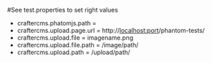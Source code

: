 #See test.properties to set right values
* craftercms.phatomjs.path = 
* craftercms.upload.page.url = http://<localhost:port>/phantom-tests/
* craftercms.upload.file = imagename.png
* craftercms.upload.file.path = /image/path/
* craftercms.upload.path = /upload/path/
